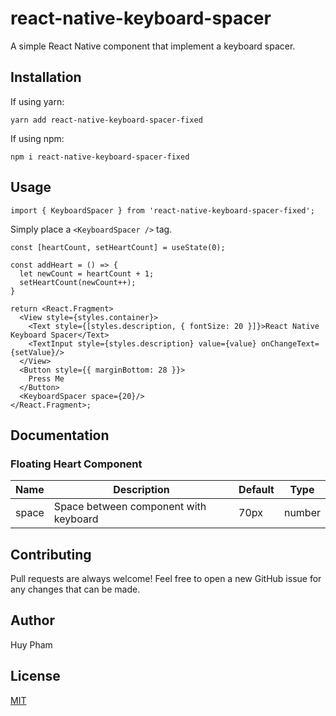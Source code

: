 # react-native-keyboard-spacer

A simple React Native component that implement a keyboard spacer.


## Installation

If using yarn:

```
yarn add react-native-keyboard-spacer-fixed
```

If using npm:

```
npm i react-native-keyboard-spacer-fixed
```

## Usage

```
import { KeyboardSpacer } from 'react-native-keyboard-spacer-fixed';
```

Simply place a `<KeyboardSpacer />` tag.

```
const [heartCount, setHeartCount] = useState(0);

const addHeart = () => {
  let newCount = heartCount + 1;
  setHeartCount(newCount++);
}

return <React.Fragment>
  <View style={styles.container}>
    <Text style={[styles.description, { fontSize: 20 }]}>React Native Keyboard Spacer</Text>
    <TextInput style={styles.description} value={value} onChangeText={setValue}/>
  </View>
  <Button style={{ marginBottom: 28 }}>
    Press Me
  </Button>
  <KeyboardSpacer space={20}/>
</React.Fragment>;
```

## Documentation

### Floating Heart Component
| Name                      | Description                              | Default     | Type    |
|---------------------------|------------------------------------------|-------------|---------|
| space                     | Space between component with keyboard    | 70px        | number  |

## Contributing
Pull requests are always welcome! Feel free to open a new GitHub issue for any changes that can be made.

## Author
Huy Pham

## License
[MIT](./LICENSE)